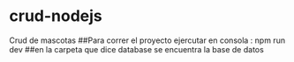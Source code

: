 # crud-nodejs
Crud de mascotas
##Para correr el proyecto 
ejercutar en consola : npm run dev 
##en la carpeta que dice database se encuentra la base de datos
